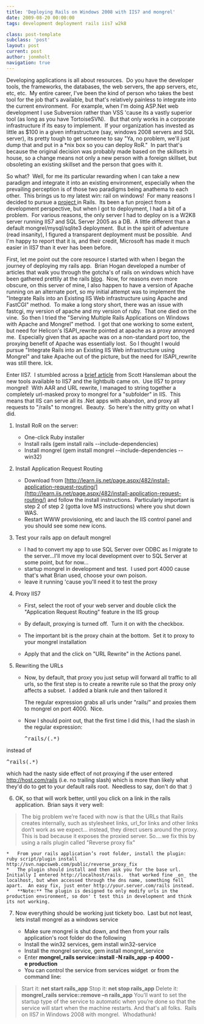 ```yaml
---
title: 'Deploying Rails on Windows 2008 with IIS7 and mongrel'
date: 2009-08-20 00:00:00 
tags: development deployment rails iis7 w2k8

class: post-template
subclass: 'post'
layout: post
current: post
author: jonmholt
navigation: true
---
```

Developing applications is all about resources.  Do you have the developer tools, the frameworks, the databases, the web servers, the app servers, etc, etc, etc.  My entire career, I've been the kind of person who takes the best tool for the job that's available, but that's relatively painless to integrate into the current environment.  For example, when I'm doing ASP.Net web development I use Subversion rather than VSS 'cause its a vastly superior tool (as long as you have TortoiseSVN).   But that only works in a corporate infrastructure if its easy to implement.  If your organization has invested as little as $100 in a given infrastructure (say, windows 2008 servers and SQL server), its pretty tough to get someone to say "Ya, no problem, we'll just dump that and put in a *nix box so you can deploy RoR."  In part that's because the original decision was probably made based on the skillsets in house, so a change means not only a new person with a foreign skillset, but obsoleting an existing skillset and the person that goes with it.

So what?  Well, for me its particular rewarding when I can take a new paradigm and integrate it into an existing environment, especially when the prevailing perception is of those two paradigms being anathema to each other.  This brings us to my latest win: rail on windows!  For many reasons I decided to pursue a [project ](http://feedproxy.google.com/~r/Quizine/~3/1c9EkQKHhzE/)in Rails.  Its been a fun project from a development perspective, but when I got to deployment, I had a bit of a problem.  For various reasons, the only server I had to deploy on is a W2K8 server running IIS7 and SQL Server 2005 as a DB.  A little different than a default mongrel/mysql/sqlite3 deployment.  But in the spirit of adventure (read insanity), I figured a transparent deployment must be possible.  And I'm happy to report that it is, and their credit, Microsoft has made it much easier in IIS7 than it ever has been before.

<a name="more"></a>First, let me point out the core resource I started with when I began the journey of deploying my rails app.  Brian Hogan developed a number of articles that walk you through the gotcha's of rails on windows which have been gathered prettily at the rails [blog](http://weblog.rubyonrails.org/2006/5/11/deploying-rails-on-windows-servers).  Now, for reasons even more obscure, on this server of mine, I also happen to have a version of Apache running on an alternate port, so my initial attempt was to implement the "Integrate Rails into an Existing IIS Web infrastructure using Apache and FastCGI" method.  To make a long story short, there was an issue with fastcgi, my version of apache and my version of ruby.  That one died on the vine.  So then I tried the "Serving Multiple Rails Applications on Windows with Apache and Mongrel" method.  I got that one working to some extent, but need for Helicon's ISAPI_rewrite pointed at apache as a proxy annoyed me.  Especially given that as apache was on a non-standard port too, the proxying benefit of Apache was essentially lost.  So I thought I would pursue "Integrate Rails into an Existing IIS Web infrastructure using Mongrel" and take Apache out of the picture, but the need for ISAPI_rewrite was still there. Ick.

Enter IIS7.  I stumbled across a [brief article](http://www.hanselman.com/blog/NewModulesForIIS7ApplicationRequestRoutingProxyAndLoadBalancingModule.aspx) from Scott Hansleman about the new tools available to IIS7 and the lightbulb came on.  Use IIS7 to proxy mongrel!  With AAR and URL rewrite, I managed to string together a completely url-masked proxy to mongrel for a "subfolder" in IIS.  This means that IIS can serve all its .Net apps with abandon, and proxy all requests to "/rails" to mongrel.  Beauty.  So here's the nitty gritty on what I did.

1.  Install RoR on the server:

    *   One-click Ruby installer
    *   Install rails (gem install rails --include-dependencies)
    *   Install mongrel (gem install mongrel --include-dependencies --win32)

2.  Install Application Request Routing

    *   Download from [http://learn.iis.net/page.aspx/482/install-application-request-routing/](http://learn.iis.net/page.aspx/482/install-application-request-routing/) and follow the install instructions.  Particularly important is step 2 of step 2 (gotta love MS instructions) where you shut down WAS.
    *   Restart WWW provisioning, etc and lauch the IIS control panel and you should see some new icons.

3.  Test your rails app on default mongrel

    *   I had to convert my app to use SQL Server over ODBC as I migrate to the server...I'll move my local development over to SQL Server at some point, but for now...
    *   startup mongrel in development and test.  I used port 4000 cause that's what Brian used, choose your own poison.
    *   leave it running 'cause you'll need it to test the proxy

4.  Proxy IIS7

    *   First, select the root of your web server and double click the "Application Request Routing" feature in the IIS group
    *   By default, proxying is turned off.  Turn it on with the checkbox.
    *   The important bit is the proxy chain at the bottom.  Set it to proxy to your mongrel installation

    *   Apply that and the click on "URL Rewrite" in the Actions panel.

5.  Rewriting the URLs

    *   Now, by default, that proxy you just setup will forward all traffic to all urls, so the first step is to create a rewrite rule so that the proxy only affects a subset.  I added a blank rule and then tailored it 

        The regular expression grabs all urls under "rails/" and proxies them to mongrel on port 4000.  Nice.
    *   Now I should point out, that the first time I did this, I had the slash in the regular expression: 
        <pre>^rails/(.*)</pre> 
   instead of <pre>^rails(.*)</pre> 
   which had the nasty side effect of not proxying if the user entered http://host.com/rails (i.e. no trailing slash) which is more than likely what they'd do to get to your default rails root.  Needless to say, don't do that :)
   
   6.  OK, so that will work better, until you click on a link in the rails application.  Brian says it very well:
> The big problem we’re faced with now is that the URLs that Rails creates internally, such as
> stylesheet links, url_for links and other links don’t work as we expect… instead, they direct users
> around the proxy. This is bad because it exposes the proxied server.
So....we fix this by using a rails plugin called "Reverse proxy fix"

    *   From your rails application’s root folder, install the plugin: ruby script/plugin install http://svn.napcsweb.com/public/reverse_proxy_fix
    *   The plugin should install and then ask you for the base url.  Initially I entered http://localhost/rails.  that worked fine _on_ the localhost, but when accessed through the dns name, something fell apart.  An easy fix, just enter http://your.server.com/rails instead.
    *   **Note:** The plugin is designed to only modify urls in the production environment, so don' t test this in development and think its not working.

7.  Now everything should be working just tickety boo.  Last but not least, lets install mongrel as a windows service

    *   Make sure mongrel is shut down, and then from your rails application's root folder do the following
    *   Install the win32 services, gem install win32-service
    *   Install the mongrel service, gem install mongrel_service
    *   Enter **mongrel_rails service::install -N rails_app -p 4000 -e production**
    *   You can control the service from services widget  or from the command line:
> Start it: **net start rails_app**
> Stop it: **net stop rails_app**
> Delete it: **mongrel_rails service::remove –n rails_app**
You’ll want to set the startup type of the service to automatic when you’re done so that the service will start when the machine restarts.
And that's all folks.  Rails on IIS7 in Windows 2008 with mongrel.  Whodathunk!
